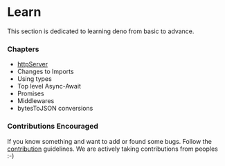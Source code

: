 # Learn

This section is dedicated to learning deno from basic to advance.

### Chapters

- [httpServer](./learn/httpServer/index.md)
- Changes to Imports
- Using types
- Top level Async-Await
- Promises
- Middlewares
- bytesToJSON conversions

### Contributions Encouraged

If you know something and want to add or found some bugs. Follow the [contribution](./contributing.md) guidelines. We are actively taking contributions from peoples :-)

